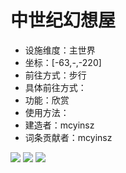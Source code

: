 # 中世纪幻想屋

* 设施维度：主世界
* 坐标：[-63,-,-220]
* 前往方式：步行
* 具体前往方式：
* 功能：欣赏
* 使用方法： 
* 建造者：mcyinsz
* 词条贡献者：mcyinsz

<img src = "/pics/fantasyhouse1.png">
<img src = "/pics/fantasyhouse2.png">
<img src = "/pics/fantasyhouse3.png">

